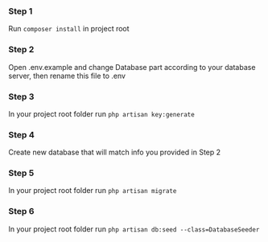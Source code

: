 ### Step 1 ###
Run `composer install` in project root
### Step 2 ###
Open .env.example and change Database part according to your database server, then rename this file to .env
### Step 3 ###
In your project root folder run `php artisan key:generate`
### Step 4 ###
Create new database that will match info you provided in Step 2
### Step 5 ###
In your project root folder run `php artisan migrate`
### Step 6 ###
In your project root folder run `php artisan db:seed --class=DatabaseSeeder`
